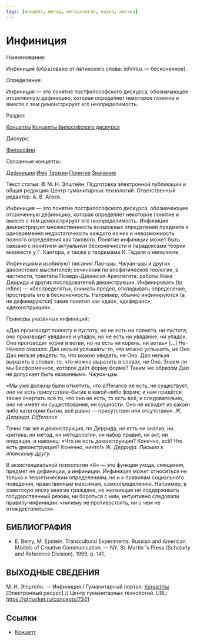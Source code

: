 ```yaml
---
tags: [концепт, метод, методология, наука, логика]
---
```

# Инфиниция

Наименование:

Инфиниция (образовано от латинского слова: infinitus — бесконечное).

Определение:

Инфиниция — это понятие постфилософского дискурса, обозначающее отсроченную дефиницию, которая определяет некоторое понятие и вместе с тем демонстрирует его неопределимость.

Раздел:

[Концепты](https://gtmarket.ru/concepts/)  [Концепты философского дискурса](https://gtmarket.ru/concepts/philosophical-concepts)

Дискурс:

[Философия](https://gtmarket.ru/concepts/6862)

Связанные концепты:

[Дефиниция](https://gtmarket.ru/concepts/7315) [Имя](https://gtmarket.ru/concepts/6924) [Термин](https://gtmarket.ru/concepts/7192) [Понятие](https://gtmarket.ru/concepts/7191) [Значение](https://gtmarket.ru/concepts/7041)

Текст статьи: © М. Н. Эпштейн. Подготовка электронной публикации и общая редакция: Центр гуманитарных технологий. Ответственный редактор: А. В. Агеев.

Инфиниция — это понятие постфилософского дискурса, обозначающее отсроченную дефиницию, которая определяет некоторое понятие и вместе с тем демонстрирует его неопределимость. Инфиниция демонстрирует множественность возможных определений предмета и одновременно недостаточность каждого из них и невозможность полного определения как такового. Понятие инфиниции может быть связано с понятием актуальной бесконечности и парадоксами теории множеств у Г. Кантора, а также с теоремами К. Гёделя о неполноте.

Инфинициями изобилуют писания Лао-цзы, Чжуан-цзы и других даосистских мыслителей; сочинения по апофатической теологии, в частности, трактаты Псевдо-Дионисия Ареопагита; работы Жака Деррида и других последователей деконструкции. Инфинировать (to infine) — «беспределять», снимать предел, откладывать определение, простирать его в бесконечность. Например, обычно инфинируются (а не дефинируются) такие понятия как «дао», «диферанс», «деконструкция»…

Примеры указанных инфиниций:

«Дао производит полноту и пустоту, но не есть ни полнота, ни пустота; оно производит увядание и упадок, но не есть ни увядание, ни упадок. Оно производит корни и ветви, но не есть ни корень, ни ветвь» […] Не-Начало сказало: Дао нельзя услышать: то, что можно услышать, не Оно. Дао нельзя увидеть: то, что можно увидеть, не Оно. Дао нельзя выразить в словах: то, что можно выразить в словах, не Оно. Знаем ли мы Бесформенное, которое даёт форму форме? Таким же образом Дао не допускает быть названным». _Чжуан-цзы._

«Мы уже должны были отметить, что differance не есть, не существует, оно не есть присутствие-бытие в какой-либо форме; и нам придётся также очертить всё то, что оно не есть, то есть всё; и следовательно, оно не имеет ни существования, ни сущности. Оно не исходит из какой-либо категории бытия, всё равно — присутствия или отсутствия». _Ж. Деррида. Differance._

Точно так же и деконструкция, по Деррида, не есть ни анализ, ни критика, ни метод, ни методология, ни набор правил, ни акт, ни операция, и наконец: «Что не есть деконструкция? Конечно, всё! Что есть деконструкция? Конечно, ничто!» _Ж. Деррида. Письмо к японскому другу._

В экзистенциальной психологии «Я» — это функция ухода, смещения, предмет не дефиниции, а инфиниции. Инфиниция может относиться не только к теоретическим определениям, но и к правилам социального поведения, нравственным максимам, самоопределению. Например, в советскую эпоху многие граждане, не желающие ни поддерживать государственный режим, ни бороться с ним, интуитивно следовали правилу-инфиниции: «ничему не противостоять, ни с чем не отождествляться».

## БИБЛИОГРАФИЯ

- E. Berry, M. Epstein. Transcultural Experiments: Russian and American Models of Creative Communication. — NY, St. Martin 's Press (Scholarly and Reference Division), 1999, p. 141.

## ВЫХОДНЫЕ СВЕДЕНИЯ

М. Н. Эпштейн. — Инфиниция / Гуманитарный портал: [Концепты](https://gtmarket.ru/concepts/) [Электронный ресурс] // Центр гуманитарных технологий. URL: <https://gtmarket.ru/concepts/7341>

## Ссылки

- [Концепт](Концепт.md)
